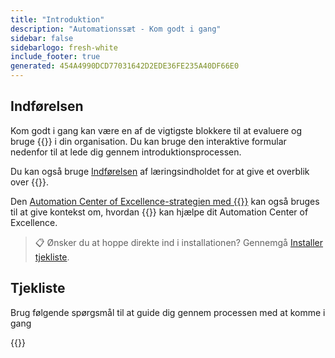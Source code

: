 ```yaml
---
title: "Introduktion"
description: "Automationssæt - Kom godt i gang"
sidebar: false
sidebarlogo: fresh-white
include_footer: true
generated: 454A4990DCD77031642D2EDE36FE235A40DF66E0
---
```


## Indførelsen

Kom godt i gang kan være en af de vigtigste blokkere til at evaluere og bruge {{<product-name>}} i din organisation. Du kan bruge den interaktive formular nedenfor til at lede dig gennem introduktionsprocessen.

Du kan også bruge [Indførelsen](https://learn.microsoft.com/power-automate/guidance/automation-kit/overview/introduction) af læringsindholdet for at give et overblik over {{<product-name>}}.

Den [Automation Center of Excellence-strategien med {{<product-name>}}](https://learn.microsoft.com/power-automate/guidance/automation-kit/overview/automation-coe-strategy) kan også bruges til at give kontekst om, hvordan {{<product-name>}} kan hjælpe dit Automation Center of Excellence.

> 📋 Ønsker du at hoppe direkte ind i installationen? Gennemgå [Installer tjekliste](/da/get-started/install-checklist).

## Tjekliste

Brug følgende spørgsmål til at guide dig gennem processen med at komme i gang

{{<questions name="/content/da/checklist.json" completed="Tak, fordi du kom i gang med at give feedback" showNavigationButtons="false" locale="da">}}
